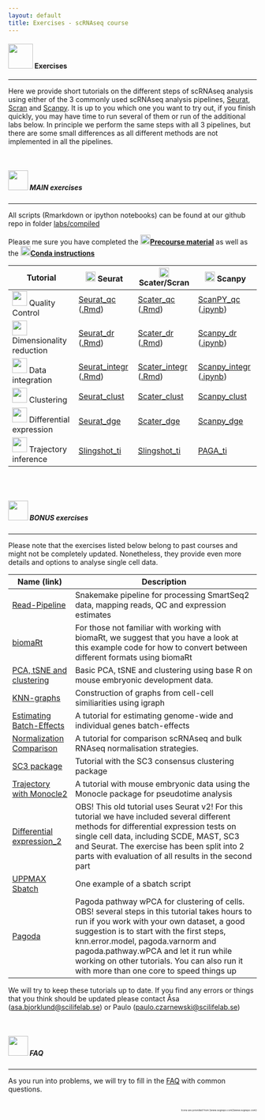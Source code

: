 ```yaml
---
layout: default
title: Exercises - scRNAseq course
---
```


#### <img border="0" src="https://www.svgrepo.com/show/6672/exercise.svg" width="50" height="50"> Exercises
***

Here we provide short tutorials on the different steps of scRNAseq analysis using either of the 3 commonly used scRNAseq analysis pipelines, [Seurat](https://satijalab.org/seurat/), [Scran](https://bioconductor.org/packages/release/bioc/html/scran.html) and [Scanpy](https://scanpy.readthedocs.io/en/stable/). It is up to you which one you want to try out, if you finish quickly, you may have time to run several of them or run of the additional labs below. In principle we perform the same steps with all 3 pipelines, but there are some small differences as all different methods are not implemented in all the pipelines.

<br/>


##### <img border="0" src="https://www.svgrepo.com/show/6672/exercise.svg" width="40" height="40"> MAIN exercises
***

All scripts (Rmarkdown or ipython notebooks) can be found at our github repo in folder [labs/compiled](https://github.com/NBISweden/workshop-scRNAseq/tree/master/labs/compiled)

Please me sure you have completed the [<img border="0" src="https://www.svgrepo.com/show/19652/maths-class-materials-cross-of-a-pencil-and-a-ruler.svg" width="20" height="20">**Precourse material**](precourse.md) as well as the [<img border="0" src="https://hackernoon.com/hn-images/1*rW03Wtue71AKfxnx6XN_iQ.png" width="20" height="20">**Conda instructions**](conda_instructions.md)

| Tutorial | <img border="0" src="https://upload.wikimedia.org/wikipedia/commons/thumb/1/1b/R_logo.svg/1448px-R_logo.svg.png" width="20" height="20"> Seurat | <img border="0" src="https://upload.wikimedia.org/wikipedia/commons/thumb/1/1b/R_logo.svg/1448px-R_logo.svg.png" width="20" height="20"> Scater/Scran | <img border="0" src="https://upload.wikimedia.org/wikipedia/commons/thumb/c/c3/Python-logo-notext.svg/1024px-Python-logo-notext.svg.png" width="20" height="20"> Scanpy |
| -------- | ---------- | ---------------- | --------------- |
| <img border="0" src="https://cdn0.iconfinder.com/data/icons/business-and-finance-4-5/68/188-512.png" width="30" height="30"> Quality Control | [Seurat_qc](labs/compiled/seurat/seurat_01_qc.md) ([.Rmd](https://raw.githubusercontent.com/NBISweden/workshop-scRNAseq/master/labs/compiled/seurat/seurat_01_qc.Rmd)) | [Scater_qc](labs/compiled/scater/scater_01_qc.md) ([.Rmd](https://raw.githubusercontent.com/NBISweden/workshop-scRNAseq/master/labs/compiled/scater/scater_01_qc.Rmd)) | [ScanPY_qc](labs/compiled/scanpy/scanpy_01_qc.html) ([.ipynb](https://raw.githubusercontent.com/NBISweden/workshop-scRNAseq/master/labs/compiled/scanpy/scanpy_01_qc.ipynb)) |
| <img border="0" src="https://static.thenounproject.com/png/1551503-200.png" width="30" height="30"> Dimensionality reduction | [Seurat_dr](labs/compiled/seurat/seurat_02_dim_reduction.md) ([.Rmd](https://raw.githubusercontent.com/NBISweden/workshop-scRNAseq/master/labs/compiled/seurat/seurat_02_dim_reduction.Rmd)) | [Scater_dr](labs/compiled/scater/scater_02_dim_reduction.md) ([.Rmd](https://raw.githubusercontent.com/NBISweden/workshop-scRNAseq/master/labs/compiled/scater/scater_02_dim_reduction.Rmd)) | [Scanpy_dr](labs/compiled/scanpy/scanpy_02_dim_reduction.html) ([.ipynb](https://raw.githubusercontent.com/NBISweden/workshop-scRNAseq/master/labs/compiled/scanpy/scanpy_02_dim_reduction.ipynb)) |
| <img border="0" src="http://s16574.pcdn.co/wp-content/uploads/2018/05/cluster-icon.png" width="30" height="30"> Data integration | [Seurat_integr](labs/compiled/seurat/seurat_03_integration.md) ([.Rmd](https://raw.githubusercontent.com/NBISweden/workshop-scRNAseq/master/labs/compiled/seurat/seurat_03_integration.Rmd)) | [Scater_integr](labs/compiled/scater/scater_03_integration.md) ([.Rmd](https://raw.githubusercontent.com/NBISweden/workshop-scRNAseq/master/labs/compiled/seurat/seurat_03_integration.Rmd)) | [Scanpy_integr](labs/compiled/scanpy/scanpy_03_integration.html) ([.ipynb](https://raw.githubusercontent.com/NBISweden/workshop-scRNAseq/master/labs/compiled/scanpy/scanpy_03_integration.ipynb)) |
| <img border="0" src="https://cdn0.iconfinder.com/data/icons/network-analysis-7/64/cluster-positive-negative-group-collection-512.png" width="30" height="30"> Clustering | [Seurat_clust](labs/compiled/seurat/seurat_04_clustering.html) | [Scater_clust](labs/compiled/scater/scater_04_clustering.html) | [Scanpy_clust](labs/compiled/scanpy/scanpy_04_clustering.html) |
| <img border="0" src="https://static.thenounproject.com/png/1517975-200.png" width="30" height="30"> Differential expression | [Seurat_dge](labs/compiled/seurat/seurat_05_dge.html) | [Scater_dge](labs/compiled/scater/scater_05_dge.html) | [Scanpy_dge](labs/compiled/scanpy/scanpy_05_dge.html) |
| <img border="0" src="https://cdn2.vectorstock.com/i/1000x1000/49/51/route-location-icon-vector-16394951.jpg" width="30" height="30"> Trajectory inference | [Slingshot_ti](labs/compiled/slingshot/slingshot.html) | [Slingshot_ti](labs/compiled/slingshot/slingshot.html) | [PAGA_ti](labs/paga/paga.ipynb) |

<br/>

<br/>

##### <img border="0" src="https://www.svgrepo.com/show/759/exercise.svg" width="40" height="40"> BONUS exercises
***

Please note that the exercises listed below belong to past courses and might not be completely updated. Nonetheless, they provide even more details and options to analyse single cell data.

| Name (link) | Description |
| ----------- | ----------- |
| [Read-Pipeline](oldlabs/Pipeline_exercise) | Snakemake pipeline for processing SmartSeq2 data, mapping reads, QC and expression estimates|
| [biomaRt](oldlabs/biomart) | For those not familiar with working with biomaRt, we suggest that you have a look at this example code for how to convert between different formats using biomaRt|
| [PCA, tSNE and clustering](oldlabs/PCA_and_clustering) | Basic PCA, tSNE and clustering using base R on mouse embryonic development data. |
| [KNN-graphs](oldlabs/igraph) | Construction of graphs from cell-cell similiarities using igraph|
| [Estimating Batch-Effects](https://bitbucket.org/scilifelab-lts/scrnaseq-labs/src/a228442debe7f8eff28cfdba875349025db9b7a3/batch_analysis.md?fileviewer=file-view-default) | A tutorial for estimating genome-wide and individual genes batch-effects |
| [Normalization Comparison](oldlabs/norm_analysis_v2) | A tutorial for comparison scRNAseq and bulk RNAseq normalisation strategies. |
| [SC3 package](oldlabs/sc3_R35) | Tutorial with the SC3 consensus clustering package |
| [Trajectory with Monocle2](oldlabs/monocle_analysis) | A tutorial with mouse embryonic data using the Monocle package for pseudotime analysis |
| [Differential expression_2](oldlabs/Differential_gene_expression) | OBS! This old tutorial uses Seurat v2! For this tutorial we have included several different methods for differential expression tests on single cell data, including SCDE, MAST, SC3 and Seurat. The exercise has been split into 2 parts with evaluation of all results in the second part |
| [UPPMAX Sbatch](oldlabs/sbatchScript) | One example of a sbatch script |
| [Pagoda](oldlabs/pagoda_ilc) | Pagoda pathway wPCA for clustering of cells. OBS! several steps in this tutorial takes hours to run if you work with your own dataset, a good suggestion is to start with the first steps, knn.error.model, pagoda.varnorm and pagoda.pathway.wPCA and let it run while working on other tutorials. You can also run it with more than one core to speed things up |


We will try to keep these tutorials up to date. If you find any errors or things that you think should be updated please contact Åsa (asa.bjorklund@scilifelab.se) or Paulo (paulo.czarnewski@scilifelab.se)

<br/>

##### <img border="0" src="https://www.svgrepo.com/show/83019/faq-button.svg" width="40" height="40"> FAQ
***

As you run into problems, we will try to fill in the [FAQ](labs/FAQ) with common questions.

<br/>

<div style="text-align: right; font-size: 5px"> Icons are provided from [www.svgrepo.com](www.svgrepo.com) </div>
